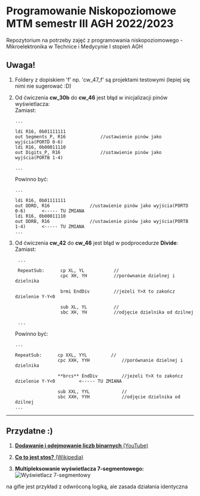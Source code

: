 # Programowanie Niskopoziomowe MTM semestr III AGH 2022/2023

Repozytorium na potrzeby zajęć z programowania niskopoziomowego - Mikroelektronika w Technice i Medycynie I stopień AGH

## **Uwaga!**

1. Foldery z dopiskiem 'f' np. 'cw_47_f' są projektami testowymi (lepiej się nimi nie sugerować :D)
2. Od ćwiczenia **cw_30b** do **cw_46** jest błąd w inicjalizacji pinów wyświetlacza:   
   Zamiast:

    ```
    ...

    ldi R16, 0b01111111
	out Segments_P, R16				//ustawienie pinów jako wyjścia(PORTD 0-6)
	ldi R16, 0b00011110
	out Digits_P, R16				//ustawienie pinów jako wyjścia(PORTB 1-4)

    ...
    ```
    Powinno być:

    ```
    ...

    ldi R16, 0b01111111
	out DDRD, R16				//ustawienie pinów jako wyjścia(PORTD 0-6)      <----- TU ZMIANA
	ldi R16, 0b00011110
	out DDRB, R16				//ustawienie pinów jako wyjścia(PORTB 1-4)      <----- TU ZMIANA
    ...

    ```

3. Od ćwiczenia **cw_42** do **cw_46** jest błąd w podprocedurze **Divide**:
   Zamiast:

   ```
    ...

    RepeatSub:      cp XL, YL			//
                    cpc XH, YH			//porównanie dzielnej i dzielnika

                    brmi EndDiv			//jeżeli Y>X to zakończ dzielenie Y-Y<0

                    sub XL, YL			//
                    sbc XH, YH			//odjęcie dzielnika od dzilnej

    ...
    ```
    Powinno być:

    ```
    ...

    RepeatSub:      cp XXL, YYL			//
                    cpc XXH, YYH			//porównanie dzielnej i dzielnika

                    **brcs** EndDiv			//jeżeli Y>X to zakończ dzielenie Y-Y<0         <----- TU ZMIANA

                    sub XXL, YYL			//
                    sbc XXH, YYH			//odjęcie dzielnika od dzilnej
    ...
    
    ```
---

## Przydatne :)

1. [**Dodawanie i odejmowanie liczb binarnych** (YouTube)](https://www.youtube.com/watch?v=VOW8HvcMz1c&ab_channel=Mathub)

2. [**Co to jest stos?** (Wikipedia)](https://pl.wikipedia.org/wiki/Stos_(informatyka))

3. **Multipleksowanie wyświetlacza 7-segmentowego:**
![Wyświetlacz 7-segmentowy](https://extronic.pl/img/cms/FPGA/Verilog-7seg-mux/multi7.gif)

na gifie jest przykład z odwróconą logiką, ale zasada działania identyczna
